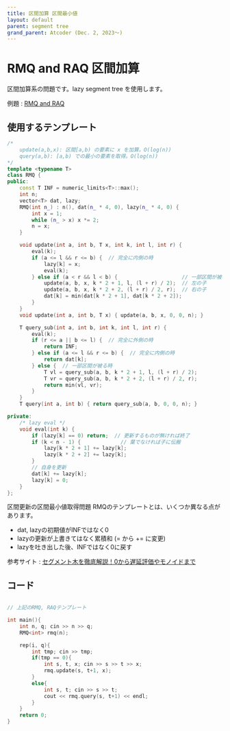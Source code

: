 ```yaml
---
title: 区間加算 区間最小値
layout: default
parent: segment tree
grand_parent: Atcoder (Dec. 2, 2023〜)
---
```


<script type="text/javascript" id="MathJax-script" async src="https://cdn.jsdelivr.net/npm/mathjax@3/es5/tex-chtml.js"></script>

# RMQ and RAQ 区間加算

区間加算系の問題です。lazy segment tree を使用します。

例題 : <a href="https://judge.u-aizu.ac.jp/onlinejudge/description.jsp?id=DSL_2_H&lang=ja" target="_blank">RMQ and RAQ</a>

## 使用するテンプレート

```cpp
/*
    update(a,b,x): 区間[a,b) の要素に x を加算。O(log(n))
    query(a,b): [a,b) での最小の要素を取得。O(log(n))
*/
template <typename T>
class RMQ {
public:
    const T INF = numeric_limits<T>::max();
    int n;
    vector<T> dat, lazy;
    RMQ(int n_) : n(), dat(n_ * 4, 0), lazy(n_ * 4, 0) {
        int x = 1;
        while (n_ > x) x *= 2;
        n = x;
    }

    void update(int a, int b, T x, int k, int l, int r) {
        eval(k);
        if (a <= l && r <= b) {  // 完全に内側の時
            lazy[k] = x;
            eval(k);
        } else if (a < r && l < b) {                     // 一部区間が被る時
            update(a, b, x, k * 2 + 1, l, (l + r) / 2);  // 左の子
            update(a, b, x, k * 2 + 2, (l + r) / 2, r);  // 右の子
            dat[k] = min(dat[k * 2 + 1], dat[k * 2 + 2]);
        }
    }
    void update(int a, int b, T x) { update(a, b, x, 0, 0, n); }

    T query_sub(int a, int b, int k, int l, int r) {
        eval(k);
        if (r <= a || b <= l) {  // 完全に外側の時
            return INF;
        } else if (a <= l && r <= b) {  // 完全に内側の時
            return dat[k];
        } else {  // 一部区間が被る時
            T vl = query_sub(a, b, k * 2 + 1, l, (l + r) / 2);
            T vr = query_sub(a, b, k * 2 + 2, (l + r) / 2, r);
            return min(vl, vr);
        }
    }
    T query(int a, int b) { return query_sub(a, b, 0, 0, n); }

private:
    /* lazy eval */
    void eval(int k) {
        if (lazy[k] == 0) return;  // 更新するものが無ければ終了
        if (k < n - 1) {             // 葉でなければ子に伝搬
            lazy[k * 2 + 1] += lazy[k];
            lazy[k * 2 + 2] += lazy[k];
        }
        // 自身を更新
        dat[k] += lazy[k];
        lazy[k] = 0;
    }
};
```

区間更新の区間最小値取得問題 RMQのテンプレートとは、いくつか異なる点があります。
- dat, lazyの初期値がINFではなく0
- lazyの更新が上書きてはなく累積和 (= から += に変更)
- lazyを吐き出した後、INFではなく0に戻す

参考サイト : <a href="https://algo-logic.info/segment-tree/" target="_blank">セグメント木を徹底解説！0から遅延評価やモノイドまで</a>

## コード

```cpp

// 上記のRMQ, RAQテンプレート

int main(){
    int n, q; cin >> n >> q;
    RMQ<int> rmq(n);

    rep(i, q){
        int tmp; cin >> tmp;
        if(tmp == 0){
            int s, t, x; cin >> s >> t >> x;
            rmq.update(s, t+1, x);
        }
        else{
            int s, t; cin >> s >> t;
            cout << rmq.query(s, t+1) << endl;
        }
    }
    return 0;
}
```
